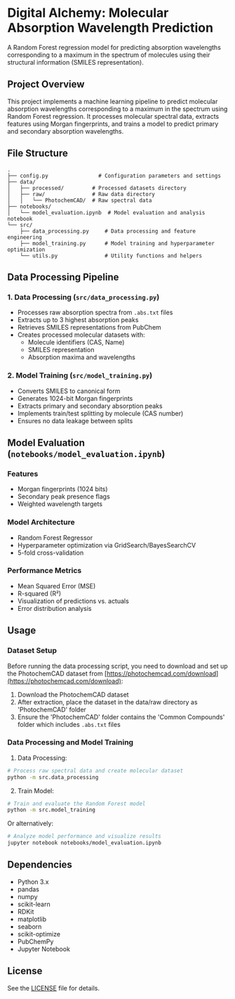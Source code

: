 # Digital Alchemy: Molecular Absorption Wavelength Prediction

A Random Forest regression model for predicting absorption wavelengths corresponding to a maximum in the spectrum of molecules using their structural information (SMILES representation).

## Project Overview

This project implements a machine learning pipeline to predict molecular absorption wavelengths corresponding to a maximum in the spectrum using Random Forest regression. It processes molecular spectral data, extracts features using Morgan fingerprints, and trains a model to predict primary and secondary absorption wavelengths.

## File Structure

```
.
├── config.py                # Configuration parameters and settings
├── data/
│   ├── processed/         # Processed datasets directory
│   ├── raw/               # Raw data directory
│   │   └── PhotochemCAD/  # Raw spectral data
├── notebooks/
│   └── model_evaluation.ipynb  # Model evaluation and analysis notebook
└── src/
    ├── data_processing.py     # Data processing and feature engineering
    ├── model_training.py      # Model training and hyperparameter optimization
    └── utils.py               # Utility functions and helpers
```

## Data Processing Pipeline

### 1. Data Processing (`src/data_processing.py`)

- Processes raw absorption spectra from `.abs.txt` files
- Extracts up to 3 highest absorption peaks
- Retrieves SMILES representations from PubChem
- Creates processed molecular datasets with:
  - Molecule identifiers (CAS, Name)
  - SMILES representation
  - Absorption maxima and wavelengths

### 2. Model Training (`src/model_training.py`)

- Converts SMILES to canonical form
- Generates 1024-bit Morgan fingerprints
- Extracts primary and secondary absorption peaks
- Implements train/test splitting by molecule (CAS number)
- Ensures no data leakage between splits

## Model Evaluation (`notebooks/model_evaluation.ipynb`)

### Features

- Morgan fingerprints (1024 bits)
- Secondary peak presence flags
- Weighted wavelength targets

### Model Architecture

- Random Forest Regressor
- Hyperparameter optimization via GridSearch/BayesSearchCV
- 5-fold cross-validation

### Performance Metrics

- Mean Squared Error (MSE)
- R-squared (R²)
- Visualization of predictions vs. actuals
- Error distribution analysis

## Usage

### Dataset Setup

Before running the data processing script, you need to download and set up the PhotochemCAD dataset from [https://photochemcad.com/download](https://photochemcad.com/download):

1. Download the PhotochemCAD dataset
2. After extraction, place the dataset in the data/raw directory as 'PhotochemCAD' folder
3. Ensure the 'PhotochemCAD' folder contains the 'Common Compounds' folder which includes `.abs.txt` files

### Data Processing and Model Training

1. Data Processing:

```bash
# Process raw spectral data and create molecular dataset
python -m src.data_processing
```

2. Train Model:

```bash
# Train and evaluate the Random Forest model
python -m src.model_training
```

Or alternatively:

```bash
# Analyze model performance and visualize results
jupyter notebook notebooks/model_evaluation.ipynb
```

## Dependencies

- Python 3.x
- pandas
- numpy
- scikit-learn
- RDKit
- matplotlib
- seaborn
- scikit-optimize
- PubChemPy
- Jupyter Notebook

## License

See the [LICENSE](LICENSE) file for details.
